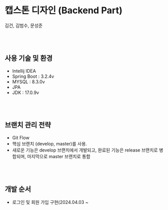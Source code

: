 # 캡스톤 디자인 (Backend Part)
김건, 김범수, 문성준

<br>
<br>

## 사용 기술 및 환경
- Intellij IDEA
- Spring Boot : 3.2.4v
- MYSQL : 8.3.0v
- JPA
- JDK : 17.0.9v

<br>
<br>

## 브랜치 관리 전략
- Git Flow
- 핵심 브랜치 (develop, master)를 사용.
- 새로운 기능은 develop 브랜치에서 개발되고, 완료된 기능은 release 브랜치로 병합되며, 마지막으로 master 브랜치로 통합

<br>
<br>

## 개발 순서
- 로그인 및 회원 가입 구현(2024.04.03 ~

<br>

<br>
